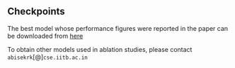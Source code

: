 ## Checkpoints


The best model whose performance figures were reported in the paper can be downloaded from [here](https://iitbacin-my.sharepoint.com/:f:/g/personal/21q050004_iitb_ac_in/ElXUdK94M7BNvdCqmIz5zgQBwD4cHYGl1T3uGxV-1itiHA?e=oIVglS)


To obtain other models used in ablation studies, please contact `abisekrk`[@]`cse.iitb.ac.in`